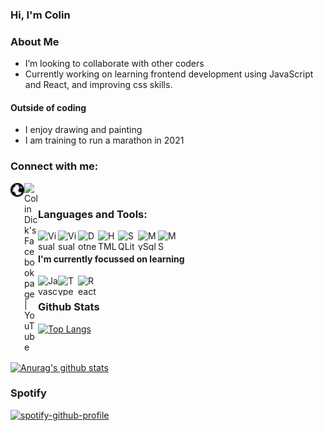 ### Hi, I'm Colin 

### About Me
- I’m looking to collaborate with other coders
- Currently working on learning frontend development using JavaScript and React, and improving css skills.

#### Outside of coding
- I enjoy drawing and painting
- I am training to run a marathon in 2021

<!-- ### Spotify Playing 🎧

[<img src="https://now-playing-codestackr.vercel.app/api/spotify-playing" alt="Spotify Playing" width="350" />](https://open.spotify.com/user/1190207391) -->

### Connect with me:
[<img align="left" alt="colindick.com" width="22px" src="https://raw.githubusercontent.com/iconic/open-iconic/master/svg/globe.svg" />][website]
[<img align="left" alt="Colin Dick's Facebook page | YouTube" width="22px" src="https://cdn.jsdelivr.net/npm/simple-icons@v3/icons/facebook.svg" />][facebook]

<br />

### Languages and Tools:
<img height="32" width="32" align="left" alt="Visual Studio Code" width="26px" src="https://cdn.jsdelivr.net/npm/simple-icons@v3/icons/visualstudiocode.svg" />
<img height="32" width="32" align="left" alt="Visual Studio" width="26px" src="https://cdn.jsdelivr.net/npm/simple-icons@v3/icons/visualstudio.svg" />
<img height="32" width="32" align="left" alt="Dotnet" width="26px" src="https://cdn.jsdelivr.net/npm/simple-icons@v3/icons/dot-net.svg"/>
<img height="32" width="32" align="left" alt="HTML" width="26px" src="https://cdn.jsdelivr.net/npm/simple-icons@v3/icons/html5.svg" />
<img height="32" width="32" align="left" alt="SQLite" width="26px" src="https://cdn.jsdelivr.net/npm/simple-icons@v3/icons/sqlite.svg" />
<img height="32" width="32" align="left" alt="MySql" width="26px" src="https://cdn.jsdelivr.net/npm/simple-icons@v3/icons/mysql.svg" />
<img height="32" width="32" align="left" alt="MS Sql Server" width="26px" src="https://cdn.jsdelivr.net/npm/simple-icons@v3/icons/microsoftsqlserver.svg" />

<br />

#### I'm currently focussed on learning
<img height="32" width="32" align="left" alt="Javascript" width="26px" src="https://cdn.jsdelivr.net/npm/simple-icons@v3/icons/javascript.svg"/>
<img height="32" width="32" align="left" alt="TypeScript" width="26px" src="https://cdn.jsdelivr.net/npm/simple-icons@v3/icons/typescript.svg"/>
<img height="32" width="32" align="left" alt="React" width="26px" src="https://cdn.jsdelivr.net/npm/simple-icons@v3/icons/react.svg"/>
<br />

### Github Stats

[![Top Langs](https://github-readme-stats.vercel.app/api/top-langs/?username=colindaviddick&show_icons=true&theme=synthwave)](https://github.com/anuraghazra/github-readme-stats)

<br />

[![Anurag's github stats](https://github-readme-stats.vercel.app/api?username=colindaviddick&show_icons=true&theme=synthwave)](https://github.com/anuraghazra/github-readme-stats)

[website]: https://www.colindick.com
[facebook]: https://www.facebook.com/colin.d.dick/

### Spotify
[![spotify-github-profile](https://spotify-github-profile.vercel.app/api/view?uid=1190207391&cover_image=true)](https://github.com/kittinan/spotify-github-profile)
